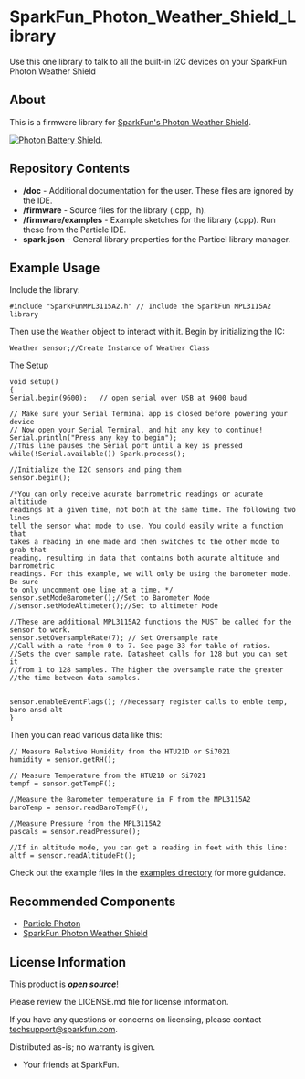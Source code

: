# SparkFun_Photon_Weather_Shield_Library
Use this one library to talk to all the built-in I2C devices on your SparkFun Photon Weather Shield

About
-------------------

This is a firmware library for [SparkFun's Photon Weather Shield](https://www.sparkfun.com/products/13630).

[![Photon Battery Shield](https://cdn.sparkfun.com//assets/parts/1/1/0/1/7/13630-01a.jpg)](https://www.sparkfun.com/products/13630).

Repository Contents
-------------------

* **/doc** - Additional documentation for the user. These files are ignored by the IDE.
* **/firmware** - Source files for the library (.cpp, .h).
* **/firmware/examples** - Example sketches for the library (.cpp). Run these from the Particle IDE.
* **spark.json** - General library properties for the Particel library manager.

Example Usage
-------------------

Include the library:

	#include "SparkFunMPL3115A2.h" // Include the SparkFun MPL3115A2 library

Then use the `Weather` object to interact with it. Begin by initializing the IC:

	Weather sensor;//Create Instance of Weather Class

The Setup

	void setup()
	{
    Serial.begin(9600);   // open serial over USB at 9600 baud

    // Make sure your Serial Terminal app is closed before powering your device
    // Now open your Serial Terminal, and hit any key to continue!
    Serial.println("Press any key to begin");
    //This line pauses the Serial port until a key is pressed
    while(!Serial.available()) Spark.process();

    //Initialize the I2C sensors and ping them
    sensor.begin();

    /*You can only receive acurate barrometric readings or acurate altitiude
    readings at a given time, not both at the same time. The following two lines
    tell the sensor what mode to use. You could easily write a function that
    takes a reading in one made and then switches to the other mode to grab that
    reading, resulting in data that contains both acurate altitude and barrometric
    readings. For this example, we will only be using the barometer mode. Be sure
    to only uncomment one line at a time. */
    sensor.setModeBarometer();//Set to Barometer Mode
    //sensor.setModeAltimeter();//Set to altimeter Mode

    //These are additional MPL3115A2 functions the MUST be called for the sensor to work.
    sensor.setOversampleRate(7); // Set Oversample rate
    //Call with a rate from 0 to 7. See page 33 for table of ratios.
    //Sets the over sample rate. Datasheet calls for 128 but you can set it
    //from 1 to 128 samples. The higher the oversample rate the greater
    //the time between data samples.


    sensor.enableEventFlags(); //Necessary register calls to enble temp, baro ansd alt
	}

Then you can read various data like this:

	// Measure Relative Humidity from the HTU21D or Si7021
	humidity = sensor.getRH();

	// Measure Temperature from the HTU21D or Si7021
	tempf = sensor.getTempF();

	//Measure the Barometer temperature in F from the MPL3115A2
	baroTemp = sensor.readBaroTempF();

	//Measure Pressure from the MPL3115A2
	pascals = sensor.readPressure();

	//If in altitude mode, you can get a reading in feet with this line:
    altf = sensor.readAltitudeFt();

Check out the example files in the [examples directory](https://github.com/sparkfun/SparkFun_Photon_Weather_Shield_Particle_Library/tree/master/firmware/examples) for more guidance.

Recommended Components
-------------------

* [Particle Photon](https://www.sparkfun.com/products/13345)
* [SparkFun Photon Weather Shield](https://www.sparkfun.com/products/13630)

License Information
-------------------

This product is _**open source**_!

Please review the LICENSE.md file for license information.

If you have any questions or concerns on licensing, please contact techsupport@sparkfun.com.

Distributed as-is; no warranty is given.

- Your friends at SparkFun.

